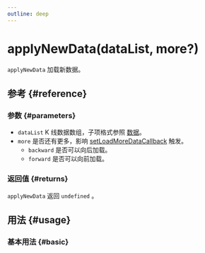 ```yaml
---
outline: deep
---
```


# applyNewData(dataList, more?)
`applyNewData` 加载新数据。

## 参考 {#reference}
<!-- @include: @/@views/api/references/instance/applyNewData.md -->

### 参数 {#parameters}
- `dataList` K 线数据数组，子项格式参照 [数据](/guide/data-source)。
- `more` 是否还有更多，影响 [setLoadMoreDataCallback](/api/instance/setLoadMoreDataCallback) 触发。
  - `backward` 是否可以向后加载。
  - `forward` 是否可以向前加载。

### 返回值 {#returns}
`applyNewData` 返回 `undefined` 。

## 用法 {#usage}
<script setup>
import ApplyNewData from '../../@views/api/samples/applyNewData/index.vue'
</script>

### 基本用法 {#basic}
<ApplyNewData/>